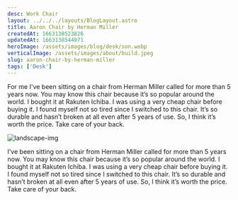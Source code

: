 ```yaml
---
desc: Work Chair
layout: ../../../layouts/BlogLayout.astro
title: Aaron Chair by Herman Miller
createdAt: 1663138523826
updatedAt: 1663138544071
heroImage: /assets/images/blog/desk/son.webp
verticalImage: /assets/images/about/build.jpeg
slug: aaron-chair-by-herman-miller
tags: ['Desk']
---
```


For me I've been sitting on a chair from Herman Miller called for more than 5 years now. You may know this chair because it’s so popular around the world. I bought it at Rakuten Ichiba. I was using a very cheap chair before buying it. I found myself not so tired since I switched to this chair. It’s so durable and hasn’t broken at all even after 5 years of use. So, I think it’s worth the price. Take care of your back.

![landscape-img](/assets/images/blog/desk/son.webp)

I’ve been sitting on a chair from Herman Miller called for more than 5 years now. You may know this chair because it’s so popular around the world. I bought it at Rakuten Ichiba. I was using a very cheap chair before buying it. I found myself not so tired since I switched to this chair. It’s so durable and hasn’t broken at all even after 5 years of use. So, I think it’s worth the price. Take care of your back.
